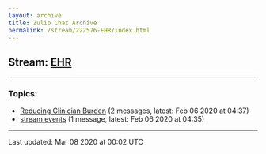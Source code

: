 ```yaml
---
layout: archive
title: Zulip Chat Archive
permalink: /stream/222576-EHR/index.html
---
```


## Stream: [EHR](https://hl7webmaster.github.io/zulip-hl7-org/stream/222576-EHR/index.html)
---

### Topics:

* [Reducing Clinician Burden](topic/Reducing.20Clinician.20Burden.html) (2 messages, latest: Feb 06 2020 at 04:37)
* [stream events](topic/stream.20events.html) (1 message, latest: Feb 06 2020 at 04:35)

<hr><p>Last updated: Mar 08 2020 at 00:02 UTC</p>